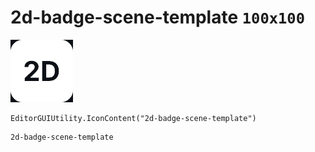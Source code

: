 # 2d-badge-scene-template `100x100`
<img src="/img/2d-badge-scene-template.png" width=100 height=100>

``` CSharp
EditorGUIUtility.IconContent("2d-badge-scene-template")
```
```
2d-badge-scene-template
```

